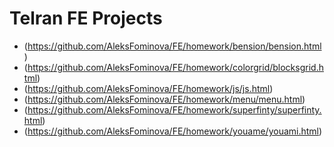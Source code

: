 # Telran FE Projects

- (https://github.com/AleksFominova/FE/homework/bension/bension.html)
- (https://github.com/AleksFominova/FE/homework/colorgrid/blocksgrid.html)
- (https://github.com/AleksFominova/FE/homework/js/js.html)
- (https://github.com/AleksFominova/FE/homework/menu/menu.html)
- (https://github.com/AleksFominova/FE/homework/superfinty/superfinty.html)
- (https://github.com/AleksFominova/FE/homework/youame/youami.html)

